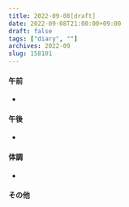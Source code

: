 ```yaml
---
title: 2022-09-08[draft]
date: 2022-09-08T21:00:00+09:00
draft: false
tags: ["diary", ""]
archives: 2022-09
slug: 158101
---
```

#### 午前
- 
#### 午後
- 
#### 体調
- 
#### その他